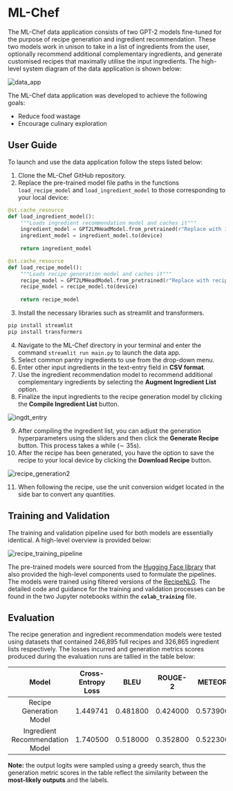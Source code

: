 # ML-Chef

The ML-Chef data application consists of two GPT-2 models fine-tuned for the purpose of recipe generation and ingredient recommendation. These two models work in unison to take in a list of ingredients from the user, optionally recommend additional complementary ingredients, and generate customised recipes that maximally utilise the input ingredients. The high-level system diagram of the data application is shown below:

![data_app](https://github.com/huangweihan99/ML-Chef/assets/83905363/f89d272b-828c-4d96-93ca-768c157ecd21)

The ML-Chef data application was developed to achieve the following goals:

* Reduce food wastage
* Encourage culinary exploration

## User Guide

To launch and use the data application follow the steps listed below:
1. Clone the ML-Chef GitHub repository.
2. Replace the pre-trained model file paths in the functions `load_recipe_model` and `load_ingredient_model` to those corresponding to your local device:

```python
@st.cache_resource
def load_ingredient_model():
    """Loads ingredient recommendation model and caches it"""
    ingredient_model = GPT2LMHeadModel.from_pretrained(r"Replace with ingredient model file path")
    ingredient_model = ingredient_model.to(device)
    
    return ingredient_model

@st.cache_resource
def load_recipe_model():
    """Loads recipe generation model and caches it"""
    recipe_model = GPT2LMHeadModel.from_pretrained(r"Replace with recipe model file path")
    recipe_model = recipe_model.to(device)
    
    return recipe_model
```

3. Install the necessary libraries such as streamlit and transformers.

```python
pip install streamlit
pip install transformers
```

4. Navigate to the ML-Chef directory in your terminal and enter the command `streamlit run main.py` to launch the data app.
5. Select common pantry ingredients to use from the drop-down menu.
6. Enter other input ingredients in the text-entry field in **CSV format**.
7. Use the ingredient recommendation model to recommend additional complementary ingredients by selecting the **Augment Ingredient List** option.
8. Finalize the input ingredients to the recipe generation model by clicking the **Compile Ingredient List** button.

![ingdt_entry](https://github.com/huangweihan99/ML-Chef/assets/83905363/cd8ca45f-2d8f-4108-827c-b482e7202ca9)

9. After compiling the ingredient list, you can adjust the generation hyperparameters using the sliders and then click the **Generate Recipe** button. This process takes a while (∼ 35s).
10. After the recipe has been generated, you have the option to save the recipe to your local device by clicking the **Download Recipe** button.

![recipe_generation2](https://github.com/huangweihan99/ML-Chef/assets/83905363/821c5647-43ee-42e1-8839-c040b916327f)

11. When following the recipe, use the unit conversion widget located in the side bar to convert any quantities.

## Training and Validation

The training and validation pipeline used for both models are essentially identical. A high-level overview is provided below:

![recipe_training_pipeline](https://github.com/huangweihan99/ML-Chef/assets/83905363/dccd0b1c-32de-4d9e-8e68-a180370f887a)

The pre-trained models were sourced from the [Hugging Face library](https://huggingface.co/) that also provided the high-level components used to formulate the pipelines. The models were trained using filtered versions of the [RecipeNLG](https://recipenlg.cs.put.poznan.pl/). The detailed code and guidance for the training and validation processes can be found in the two Jupyter notebooks within the **`colab_training`** file.

## Evaluation

The recipe generation and ingredient recommendation models were tested using datasets that contained 246,895 full recipes and 326,865 ingredient lists respectively. The losses incurred and generation metrics scores produced during the evaluation runs are tallied in the table below:

|Model                          | Cross-Entropy Loss|BLEU    |ROUGE-2 |METEOR  |SBERT   |WER     |
|:-----------------------------:|:-----------------:|:------:|:------:|:------:|:------:|:------:|
|Recipe Generation Model        |1.449741           |0.481800|0.424000|0.573900|0.971600|0.659600|
|Ingredient Recommendation Model|1.740500           |0.518000|0.352800|0.522300|0.851000|0.843300|

**Note:** the output logits were sampled using a greedy search, thus the generation metric scores in the table reflect the similarity between the **most-likely outputs** and the labels.



